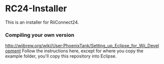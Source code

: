 # RC24-Installer
This is an installer for RiiConnect24. 
### Compiling your own version
http://wiibrew.org/wiki/User:PhoenixTank/Setting_up_Eclipse_for_Wii_Development
Follow the instructions here, except for where you copy the example folder, you'll copy this repository into Eclipse.

